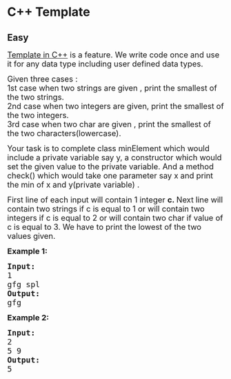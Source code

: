 # C++ Template
## Easy 
<div class="problem-statement">
                <p></p><p><span style="font-size:18px"><a href="http://quiz.geeksforgeeks.org/templates-cpp/" target="_blank">Template in C++</a>&nbsp;is a feature. We write code once and use it for any data type including user defined data types.&nbsp;</span></p>

<p><span style="font-size:18px">Given three cases :<br>
1st case when two strings are given , print the smallest of the two strings.<br>
2nd case when two integers are given, print the smallest of the two integers.<br>
3rd case when two char are given , print the smallest of the two characters(lowercase).</span></p>

<p><span style="font-size:18px">Your task is to complete class minElement which would include a private variable say y, a constructor which would set the given value to the private variable. And a method check() which would take one parameter say x and print the min of x and y(private variable) .</span></p>

<p><span style="font-size:18px">First line of each input&nbsp;will contain&nbsp;1 integer&nbsp;<strong>c.&nbsp;</strong>Next line will contain two strings if c is equal to 1 or will contain two integers if c is equal to 2 or will contain two char if value of c is equal to 3. We have to print the lowest of the two values given.</span></p>

<p><span style="font-size:18px"><strong>Example 1:</strong> <strong> </strong></span></p>

<pre><span style="font-size:18px"><strong>Input:</strong>
1
gfg spl
<strong>Output: 
</strong>gfg
</span></pre>

<p><span style="font-size:18px"><strong>Example 2: </strong></span></p>

<pre><span style="font-size:18px"><strong>Input:</strong>
2
5 9
<strong>Output: </strong>
5</span>
</pre>
 <p></p>
            </div>
